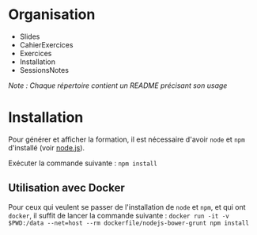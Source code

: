 ﻿# Organisation

- Slides
- CahierExercices
- Exercices
- Installation
- SessionsNotes

*Note : Chaque répertoire contient un README précisant son usage*

# Installation

Pour générer et afficher la formation, il est nécessaire d'avoir `node` et `npm` d'installé (voir [node.js](http://nodejs.org/)).

Exécuter la commande suivante :
`npm install`

## Utilisation avec Docker

Pour ceux qui veulent se passer de l'installation de `node` et `npm`, et qui ont `docker`, il suffit de lancer la commande suivante : 
`docker run -it -v $PWD:/data --net=host --rm dockerfile/nodejs-bower-grunt npm install`
